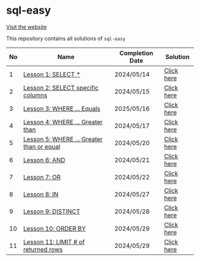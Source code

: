 # sql-easy

[Visit the website](https://www.sql-easy.com/)

This repository contains all solutions of `sql-easy`

| No | Name | Completion Date | Solution |
|---|---|---|---|
| 1 | [Lesson 1: SELECT *](https://www.sql-easy.com/select) | 2024/05/14 | [Click here](https://github.com/inezamandha/sql-easy/tree/main/Lessons/Lesson%2001%3A%20SELECT%20*) |
| 2 | [Lesson 2: SELECT specific columns](https://www.sql-easy.com/select_columns) | 2024/05/15 | [Click here](https://github.com/inezamandha/sql-easy/tree/main/Lessons/Lesson%2002%3A%20SELECT%20specific%20columns) |
| 3 | [Lesson 3: WHERE ... Equals](https://www.sql-easy.com/where_equals) | 2025/05/16 | [Click here](https://github.com/inezamandha/sql-easy/tree/main/Lessons/Lesson%2003%3A%20WHERE%20...%20Equals) |
| 4 | [Lesson 4: WHERE ... Greater than](https://www.sql-easy.com/where_greater_than) | 2024/05/17 | [Click here](https://github.com/inezamandha/sql-easy/tree/main/Lessons/Lesson%2004%3A%20WHERE%20...%20Greater%20than) |
| 5 | [Lesson 5: WHERE ... Greater than or equal](https://www.sql-easy.com/where_greater_than_or_equal) | 2024/05/20 | [Click here](https://github.com/inezamandha/sql-easy/tree/main/Lessons/Lesson%2005%3A%20WHERE%20...%20Greater%20than%20or%20equal) |
| 6 | [Lesson 6: AND](https://www.sql-easy.com/and) | 2024/05/21 | [Click here](https://github.com/inezamandha/sql-easy/tree/main/Lessons/Lesson%2006%3A%20AND) |
| 7 | [Lesson 7: OR](https://www.sql-easy.com/or) | 2024/05/22 | [Click here](https://github.com/inezamandha/sql-easy/tree/main/Lessons/Lesson%2007%3A%20OR) |
| 8 | [Lesson 8: IN](https://www.sql-easy.com/in) | 2024/05/27 | [Click here](https://github.com/inezamandha/sql-easy/tree/main/Lessons/Lesson%2008%3A%20IN) |
| 9 | [Lesson 9: DISTINCT](https://www.sql-easy.com/distinct) | 2024/05/28 | [Click here](https://github.com/inezamandha/sql-easy/tree/main/Lessons/Lesson%2009%3A%20DISTINCT) |
| 10 | [Lesson 10: ORDER BY](https://www.sql-easy.com/order_by) | 2024/05/29 | [Click here](https://github.com/inezamandha/sql-easy/tree/main/Lessons/Lesson%2010%3A%20ORDER%20BY) |
| 11 | [Lesson 11: LIMIT # of returned rows](https://www.sql-easy.com/limit) | 2024/05/29 | [Click here](https://github.com/inezamandha/sql-easy/tree/main/Lessons/Lesson%2011%3A%20LIMIT%20%23%20of%20returned%20rows) |